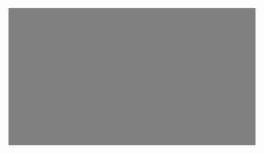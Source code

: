 ﻿<!doctype html>
<html>
<head>
<style type="text/css">
.picture {
   position: relative;
   max-width: 100%;
   background: gray;
   width: 800px;
}
.picture:before{
    content: "";
    display: block;
    padding-top: 56%;
}

.picture-view {
position: absolute;
}
</style>
</head>
<body>
<div class="picture"><div class="picture-view"></div></div>
</body>
</html>